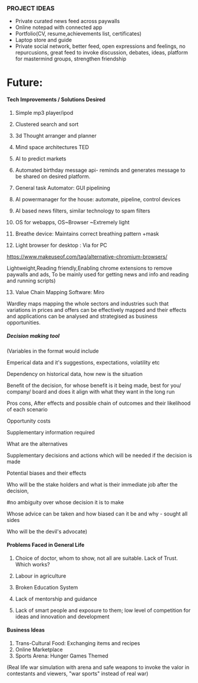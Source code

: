 ### PROJECT IDEAS



- Private curated news feed across paywalls
- Online notepad with connected app
- Portfolio(CV, resume,achievements list, certificates)
- Laptop store and guide
- Private social network, better feed, open expressions and feelings, no repurcusions, great feed to invoke discussion, debates, ideas, platform for mastermind groups, strengthen friendship





# Future:

#### ﻿Tech Improvements / Solutions Desired

1. Simple mp3 player/ipod
2. Clustered search and sort
3. 3d Thought arranger and planner

4. Mind space architectures TED 
5. AI to predict markets
6. Automated birthday message api- reminds and generates message to be shared on desired platform.
7. General task Automator: GUI pipelining
8. AI powermanager for the house: automate, pipeline, control devices
9.  AI based news filters, similar technology to spam filters
10. OS for webapps, OS~Browser ~Extremely light
11. Breathe device: Maintains correct breathing pattern +mask
12. Light browser for desktop : Via for PC

https://www.makeuseof.com/tag/alternative-chromium-browsers/

Lightweight,Reading friendly,Enabling chrome extensions to remove paywalls and ads, To be mainly used for getting news and info and reading and running scripts)

13. Value Chain Mapping Software: Miro

Wardley maps mapping the whole sectors and industries such that variations in prices and offers can be effectively mapped and their effects and applications can be analysed and strategised as business opportunities.

##### Decision making tool

(Variables in the format would include

Emperical data and it's suggestions, expectations, volatility etc

Dependency on historical data, how new is the situation

Benefit of the decision, for whose benefit is it being made, best for you/ company/ board and does it align with what they want in the long run

Pros cons, After effects and possible chain of outcomes and their likelihood of each scenario

Opportunity costs

Supplementary information required

What are the alternatives

Supplementary decisions and actions which will be needed if the decision is made

Potential biases and their effects

Who will be the stake holders and what is their immediate job after the decision,

\#no ambiguity over whose decision it is to make

Whose advice can be taken and how biased can it be and why - sought all sides

Who will be the devil's advocate)



#### Problems Faced in General Life

1. Choice of doctor, whom to show, not all are suitable. Lack of Trust. Which works?
2. Labour in agriculture

3. Broken Education System
4. Lack of mentorship and guidance
5. Lack of smart people and exposure to them; low level of competition for ideas and innovation and development



#### Business Ideas

1. Trans-Cultural Food: Exchanging items and recipes
2. Online Marketplace
3. Sports Arena: Hunger Games Themed

(Real life war simulation with arena and safe weapons to invoke the valor in contestants and viewers, "war sports" instead of real war)

